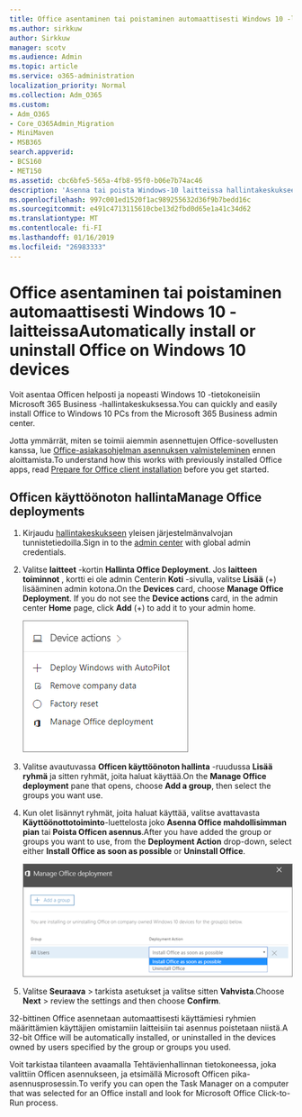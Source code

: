 ```yaml
---
title: Office asentaminen tai poistaminen automaattisesti Windows 10 -laitteissa
ms.author: sirkkuw
author: Sirkkuw
manager: scotv
ms.audience: Admin
ms.topic: article
ms.service: o365-administration
localization_priority: Normal
ms.collection: Adm_O365
ms.custom:
- Adm_O365
- Core_O365Admin_Migration
- MiniMaven
- MSB365
search.appverid:
- BCS160
- MET150
ms.assetid: cbc6bfe5-565a-4fb8-95f0-b06e7b74ac46
description: 'Asenna tai poista Windows-10 laitteissa hallintakeskukseen 365 Microsoft Business Office. '
ms.openlocfilehash: 997c001ed1520f1ac989255632d36f9b7bedd16c
ms.sourcegitcommit: e491c4713115610cbe13d2fbd0d65e1a41c34d62
ms.translationtype: MT
ms.contentlocale: fi-FI
ms.lasthandoff: 01/16/2019
ms.locfileid: "26983333"
---
```

# <a name="automatically-install-or-uninstall-office-on-windows-10-devices"></a><span data-ttu-id="1c21d-103">Office asentaminen tai poistaminen automaattisesti Windows 10 -laitteissa</span><span class="sxs-lookup"><span data-stu-id="1c21d-103">Automatically install or uninstall Office on Windows 10 devices</span></span>

<span data-ttu-id="1c21d-104">Voit asentaa Officen helposti ja nopeasti Windows 10 -tietokoneisiin Microsoft 365 Business -hallintakeskuksessa.</span><span class="sxs-lookup"><span data-stu-id="1c21d-104">You can quickly and easily install Office to Windows 10 PCs from the Microsoft 365 Business admin center.</span></span>
  
<span data-ttu-id="1c21d-105">Jotta ymmärrät, miten se toimii aiemmin asennettujen Office-sovellusten kanssa, lue [Office-asiakasohjelman asennuksen valmisteleminen](prepare-for-office-client-deployment.md) ennen aloittamista.</span><span class="sxs-lookup"><span data-stu-id="1c21d-105">To understand how this works with previously installed Office apps, read [Prepare for Office client installation](prepare-for-office-client-deployment.md) before you get started.</span></span> 
  
## <a name="manage-office-deployments"></a><span data-ttu-id="1c21d-106">Officen käyttöönoton hallinta</span><span class="sxs-lookup"><span data-stu-id="1c21d-106">Manage Office deployments</span></span>

1. <span data-ttu-id="1c21d-107">Kirjaudu [hallintakeskukseen](https://aka.ms/bcsportal) yleisen järjestelmänvalvojan tunnistetiedoilla.</span><span class="sxs-lookup"><span data-stu-id="1c21d-107">Sign in to the [admin center](https://aka.ms/bcsportal) with global admin credentials.</span></span> 
    
2. <span data-ttu-id="1c21d-p101">Valitse **laitteet** -kortin **Hallinta Office Deployment**.    Jos **laitteen toiminnot** , kortti ei ole admin Centerin **Koti** -sivulla, valitse **Lisää** (+) lisääminen admin kotona.</span><span class="sxs-lookup"><span data-stu-id="1c21d-p101">On the **Devices** card, choose **Manage Office Deployment**.    If you do not see the **Device actions** card, in the admin center **Home** page, click **Add** (+) to add it to your admin home.</span></span>
    
    ![Screenshot of the Devices card in the admin center](media/9982e784-dbf9-4a76-a159-bb3e2e5aa23f.png)
  
3. <span data-ttu-id="1c21d-111">Valitse avautuvassa **Officen käyttöönoton hallinta** -ruudussa **Lisää ryhmä** ja sitten ryhmät, joita haluat käyttää.</span><span class="sxs-lookup"><span data-stu-id="1c21d-111">On the **Manage Office deployment** pane that opens, choose **Add a group**, then select the groups you want use.</span></span>
    
4. <span data-ttu-id="1c21d-112">Kun olet lisännyt ryhmät, joita haluat käyttää, valitse avattavasta **Käyttöönottotoiminto**-luettelosta joko **Asenna Office mahdollisimman pian** tai **Poista Officen asennus**.</span><span class="sxs-lookup"><span data-stu-id="1c21d-112">After you have added the group or groups you want to use, from the **Deployment Action** drop-down, select either **Install Office as soon as possible** or **Uninstall Office**.</span></span>
    
    ![In the Manage Office deployment pane, choose either Install Office as soon as possible, or Uninstall Office.](media/00f24a61-1848-40c0-b037-78d726c7d757.png)
  
5. <span data-ttu-id="1c21d-114">Valitse **Seuraava** \> tarkista asetukset ja valitse sitten **Vahvista**.</span><span class="sxs-lookup"><span data-stu-id="1c21d-114">Choose **Next** \> review the settings and then choose **Confirm**.</span></span>
    
<span data-ttu-id="1c21d-115">32-bittinen Office asennetaan automaattisesti käyttämiesi ryhmien määrittämien käyttäjien omistamiin laitteisiin tai asennus poistetaan niistä.</span><span class="sxs-lookup"><span data-stu-id="1c21d-115">A 32-bit Office will be automatically installed, or uninstalled in the devices owned by users specified by the group or groups you used.</span></span>
  
<span data-ttu-id="1c21d-116">Voit tarkistaa tilanteen avaamalla Tehtävienhallinnan tietokoneessa, joka valittiin Officen asennukseen, ja etsimällä Microsoft Officen pika-asennusprosessin.</span><span class="sxs-lookup"><span data-stu-id="1c21d-116">To verify you can open the Task Manager on a computer that was selected for an Office install and look for Microsoft Office Click-to-Run process.</span></span>
  


